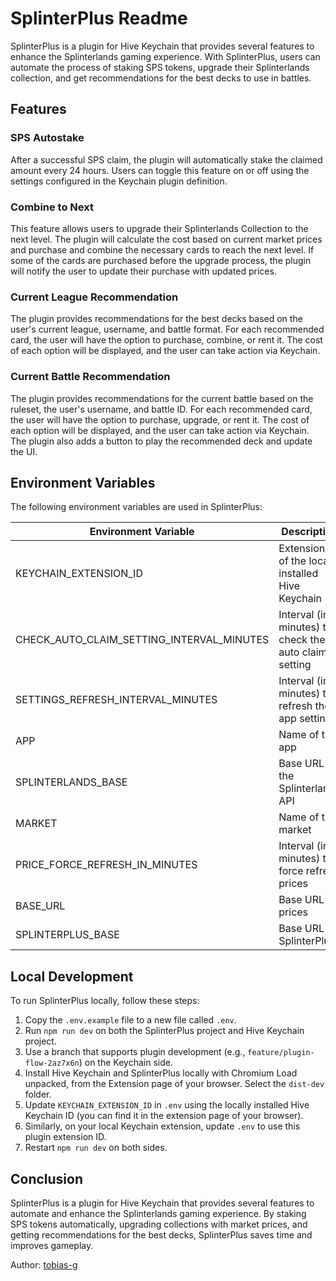 # SplinterPlus Readme

SplinterPlus is a plugin for Hive Keychain that provides several features to enhance the Splinterlands gaming experience. With SplinterPlus, users can automate the process of staking SPS tokens, upgrade their Splinterlands collection, and get recommendations for the best decks to use in battles.

## Features

### SPS Autostake

After a successful SPS claim, the plugin will automatically stake the claimed amount every 24 hours. Users can toggle this feature on or off using the settings configured in the Keychain plugin definition.

### Combine to Next

This feature allows users to upgrade their Splinterlands Collection to the next level. The plugin will calculate the cost based on current market prices and purchase and combine the necessary cards to reach the next level. If some of the cards are purchased before the upgrade process, the plugin will notify the user to update their purchase with updated prices.

### Current League Recommendation

The plugin provides recommendations for the best decks based on the user's current league, username, and battle format. For each recommended card, the user will have the option to purchase, combine, or rent it. The cost of each option will be displayed, and the user can take action via Keychain.

### Current Battle Recommendation

The plugin provides recommendations for the current battle based on the ruleset, the user's username, and battle ID. For each recommended card, the user will have the option to purchase, upgrade, or rent it. The cost of each option will be displayed, and the user can take action via Keychain. The plugin also adds a button to play the recommended deck and update the UI.

## Environment Variables

The following environment variables are used in SplinterPlus:

| Environment Variable                      | Description                                           | Example                          |
| ----------------------------------------- | ----------------------------------------------------- | -------------------------------- |
| KEYCHAIN_EXTENSION_ID                     | Extension ID of the locally installed Hive Keychain   | cgbodljjckpjacbgjcfgljhacbeoojkb |
| CHECK_AUTO_CLAIM_SETTING_INTERVAL_MINUTES | Interval (in minutes) to check the auto claim setting | 60                               |
| SETTINGS_REFRESH_INTERVAL_MINUTES         | Interval (in minutes) to refresh the app settings     | 120                              |
| APP                                       | Name of the app                                       | SplinterPlus                     |
| SPLINTERLANDS_BASE                        | Base URL of the Splinterlands API                     | https://api2.splinterlands.com   |
| MARKET                                    | Name of the market                                    | SplinterPlus                     |
| PRICE_FORCE_REFRESH_IN_MINUTES            | Interval (in minutes) to force refresh prices         | 2                                |
| BASE_URL                                  | Base URL for prices                                   | https://prices.splinterlands.com |
| SPLINTERPLUS_BASE                         | Base URL for SplinterPlus                             | https://deckwhisperer.autoimp.me |

## Local Development

To run SplinterPlus locally, follow these steps:

1. Copy the `.env.example` file to a new file called `.env`.
2. Run `npm run dev` on both the SplinterPlus project and Hive Keychain project.
3. Use a branch that supports plugin development (e.g., `feature/plugin-flow-2az7x6n`) on the Keychain side.
4. Install Hive Keychain and SplinterPlus locally with Chromium Load unpacked, from the Extension page of your browser. Select the `dist-dev` folder.
5. Update `KEYCHAIN_EXTENSION_ID` in `.env` using the locally installed Hive Keychain ID (you can find it in the extension page of your browser).
6. Similarly, on your local Keychain extension, update `.env` to use this plugin extension ID.
7. Restart `npm run dev` on both sides.

## Conclusion

SplinterPlus is a plugin for Hive Keychain that provides several features to automate and enhance the Splinterlands gaming experience. By staking SPS tokens automatically, upgrading collections with market prices, and getting recommendations for the best decks, SplinterPlus saves time and improves gameplay.

Author: [tobias-g](https://peakd.com/@tobias-g)

